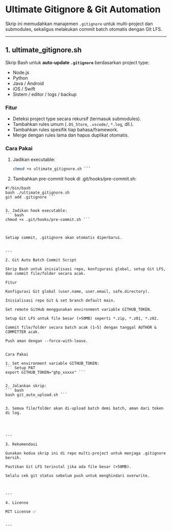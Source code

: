 # Ultimate Gitignore & Git Automation

Skrip ini memudahkan manajemen `.gitignore` untuk multi-project dan submodules, sekaligus melakukan commit batch otomatis dengan Git LFS.

---

## 1. ultimate_gitignore.sh

Skrip Bash untuk **auto-update `.gitignore`** berdasarkan project type:

- Node.js
- Python
- Java / Android
- iOS / Swift
- Sistem / editor / logs / backup

### Fitur
- Deteksi project type secara rekursif (termasuk submodules).
- Tambahkan rules umum (`.DS_Store`, `.vscode/`, `*.log`, dll.).
- Tambahkan rules spesifik tiap bahasa/framework.
- Merge dengan rules lama dan hapus duplikat otomatis.

### Cara Pakai
1. Jadikan executable:
   ``` bash
   chmod +x ultimate_gitignore.sh ```

2. Tambahkan pre-commit hook di .git/hooks/pre-commit.sh:
``` tempelkan pada file pre-commit.sh
#!/bin/bash
bash ./ultimate_gitignore.sh
git add .gitignore ```


3. Jadikan hook executable:
``` bash
chmod +x .git/hooks/pre-commit.sh ```



Setiap commit, .gitignore akan otomatis diperbarui.


---

2. Git Auto Batch Commit Script

Skrip Bash untuk inisialisasi repo, konfigurasi global, setup Git LFS, dan commit file/folder secara acak.

Fitur

Konfigurasi Git global (user.name, user.email, safe.directory).

Inisialisasi repo Git & set branch default main.

Set remote GitHub menggunakan environment variable GITHUB_TOKEN.

Setup Git LFS untuk file besar (>50MB) seperti *.zip, *.z01, *.z02.

Commit file/folder secara batch acak (1–5) dengan tanggal AUTHOR & COMMITTER acak.

Push aman dengan --force-with-lease.


Cara Pakai

1. Set environment variable GITHUB_TOKEN:
``` Setup PAT
export GITHUB_TOKEN="ghp_xxxxx" ```


2. Jalankan skrip:
``` bash
bash git_auto_upload.sh ```


3. Semua file/folder akan di-upload batch demi batch, aman dari token di log.




---

3. Rekomendasi

Gunakan kedua skrip ini di repo multi-project untuk menjaga .gitignore bersih.

Pastikan Git LFS terinstal jika ada file besar (>50MB).

Selalu cek git status sebelum push untuk menghindari overwrite.



---

4. License

MIT License ✅


---
